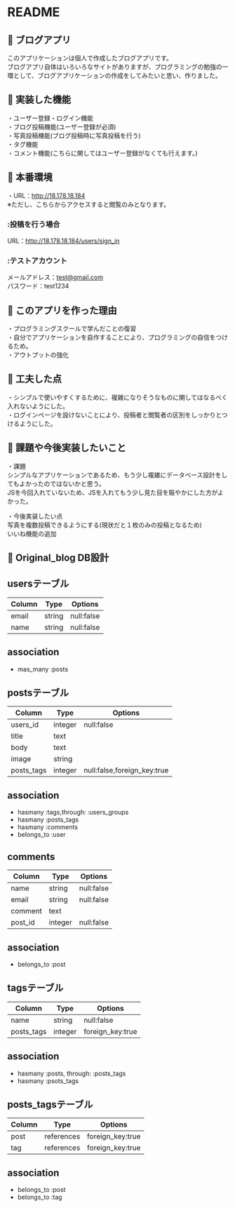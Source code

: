 # README

## :orange_book: ブログアプリ
  このアプリケーションは個人で作成したブログアプリです。</br>
  ブログアプリ自体はいろいろなサイトがありますが、プログラミングの勉強の一環として、ブログアプリケーションの作成をしてみたいと思い、作りました。</br>

## :orange_book: 実装した機能
  ・ユーザー登録・ログイン機能</br>
  ・ブログ投稿機能(ユーザー登録が必須)</br>
  ・写真投稿機能(ブログ投稿時に写真投稿を行う)</br>
  ・タグ機能</br>
  ・コメント機能(こちらに関してはユーザー登録がなくても行えます。)</br>

## :orange_book: 本番環境
  ・URL：http://18.178.18.184</br>
  ※ただし、こちらからアクセスすると閲覧のみとなります。</br>

  ### :投稿を行う場合</br>
  URL：http://18.178.18.184/users/sign_in</br>

  ### :テストアカウント</br>
  メールアドレス：test@gmail.com</br>
  パスワード：test1234</br>

## :orange_book: このアプリを作った理由
  ・プログラミングスクールで学んだことの復習</br>
  ・自分でアプリケーションを自作することにより、プログラミングの自信をつけるため。</br>
  ・アウトプットの強化</br>

## :orange_book: 工夫した点
  ・シンプルで使いやすくするために、複雑になりそうなものに関してはなるべく入れないようにした。</br>
  ・ログインページを設けないことにより、投稿者と閲覧者の区別をしっかりとつけるようにした。</br>

## :orange_book: 課題や今後実装したいこと
  ・課題</br>
    シンプルなアプリケーションであるため、もう少し複雑にデータベース設計をしてもよかったのではないかと思う。</br>
    JSを今回入れていないため、JSを入れてもう少し見た目を賑やかにした方がよかった。</br>
  
  ・今後実装したい点</br>
    写真を複数投稿できるようにする(現状だと１枚のみの投稿となるため)</br>
    いいね機能の追加</br>

## :orange_book: Original_blog DB設計

## usersテーブル
 |Column|Type|Options|
 |------|----|-------|
 |email|string|null:false|
 |name|string|null:false|

 ## association
 - mas_many :posts


## postsテーブル
 |Column|Type|Options|
 |------|----|-------|
 |users_id|integer|null:false|
 |title|text||
 |body|text||
 |image|string||
 |posts_tags|integer|null:false,foreign_key:true|

 ## association
 - hasmany :tags,through: :users_groups
 - hasmany :posts_tags
 - hasmany :comments
 - belongs_to :user

 ## comments
 |Column|Type|Options|
 |------|----|-------|
 |name|string|null:false|
 |email|string|null:false|
 |comment|text||
 |post_id|integer|null:false|

 ## association
 - belongs_to :post

 ## tagsテーブル
 |Column|Type|Options|
 |------|----|-------|
 |name|string|null:false|
 |posts_tags|integer|foreign_key:true|

 ## association
 - hasmany :posts, through: :posts_tags
 - hasmany :psots_tags

 ## posts_tagsテーブル
 |Column|Type|Options|
 |------|----|-------|
 |post|references|foreign_key:true|
 |tag|references|foreign_key:true|
 
  ## association
  - belongs_to :post
  - belongs_to :tag
